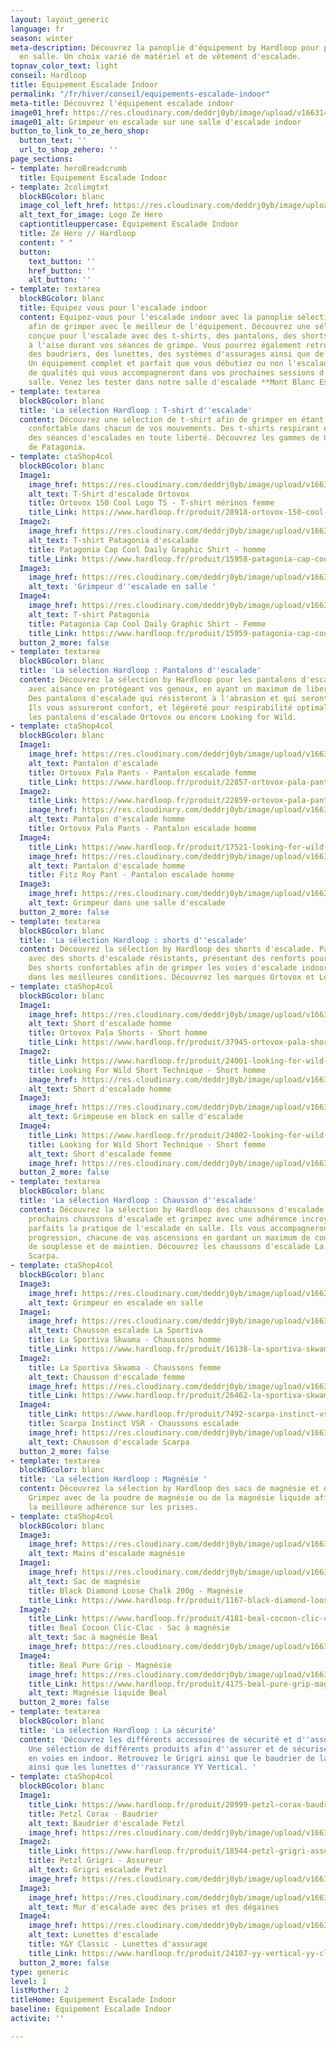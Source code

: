 ```yaml
---
layout: layout_generic
language: fr
season: winter
meta-description: Découvrez la panoplie d'équipement by Hardloop pour pratiquez l'escalade
  en salle. Un choix varié de matériel et de vêtement d'escalade.
topnav_color_text: light
conseil: Hardloop
title: Equipement Escalade Indoor
permalink: "/fr/hiver/conseil/equipements-escalade-indoor"
meta-title: Découvrez l'équipement escalade indoor
image01_href: https://res.cloudinary.com/deddrj0yb/image/upload/v1663140695/website/Hardloop/rahadiansyah-3yusFdVTtQ8-unsplash.jpg
image01_alt: Grimpeur en escalade sur une salle d'escalade indoor
button_to_link_to_ze_hero_shop:
  button_text: ''
  url_to_shop_zehero: ''
page_sections:
- template: heroBreadcrumb
  title: Equipement Escalade Indoor
- template: 2colimgtxt
  blockBGcolor: blanc
  image_col_left_href: https://res.cloudinary.com/deddrj0yb/image/upload/v1640094644/website/logo/Sur%20fond%20clair/logo-ze-hero-horizontal_4_a3dhvk.png
  alt_text_for_image: Logo Ze Hero
  captiontitleuppercase: Equipement Escalade Indoor
  title: Ze Hero // Hardloop
  content: " "
  button:
    text_button: ''
    href_button: ''
    alt_button: ''
- template: textarea
  blockBGcolor: blanc
  title: Equipez vous pour l'escalade indoor
  content: Equipez-vous pour l'escalade indoor avec la panoplie sélectionnez par [**Hardloop**](https://www.hardloop.fr/),
    afin de grimper avec le meilleur de l'équipement. Découvrez une sélection de vêtement
    conçue pour l'escalade avec des t-shirts, des pantalons, des shorts afin d'être
    à l'aise durant vos séances de grimpe. Vous pourrez également retrouver des chaussons,
    des baudriers, des lunettes, des systèmes d'assurages ainsi que de la magnésie.
    Un équipement complet et parfait que vous débutiez ou non l'escalade. Des produits
    de qualités qui vous accompagneront dans vos prochaines sessions d'escalade en
    salle. Venez les tester dans notre salle d'escalade **Mont Blanc Escalade**.
- template: textarea
  blockBGcolor: blanc
  title: 'La sélection Hardloop : T-shirt d''escalade'
  content: Découvrez une sélection de t-shirt afin de grimper en étant à l'aise et
    confortable dans chacun de vos mouvements. Des t-shirts respirant et légers pour
    des séances d'escalades en toute liberté. Découvrez les gammes de Orthovox et
    de Patagonia.
- template: ctaShop4col
  blockBGcolor: blanc
  Image1:
    image_href: https://res.cloudinary.com/deddrj0yb/image/upload/v1663140606/website/Hardloop/ortovox-150-cool-logo-ts-t-shirt-en-laine-merinos-homme.jpg
    alt_text: T-Shirt d'escalade Ortovox
    title: Ortovox 150 Cool Logo TS - T-shirt mérinos femme
    title_Link: https://www.hardloop.fr/produit/28918-ortovox-150-cool-logo-ts-t-shirt-en-laine-merinos-femme?id_product_attribute=365846&amp;utm_source=R%C3%A9servation+aventures&amp;utm_medium=Backlinks&amp;utm_campaign=Ze+Hero
  Image2:
    image_href: https://res.cloudinary.com/deddrj0yb/image/upload/v1663140607/website/Hardloop/patagonia-cap-cool-daily-graphic-shirt-t-shirt-homme.jpg
    alt_text: T-shirt Patagonia d'escalade
    title: Patagonia Cap Cool Daily Graphic Shirt - homme
    title_Link: https://www.hardloop.fr/produit/15958-patagonia-cap-cool-daily-graphic-shirt-t-shirt-homme?id_product_attribute=440586&amp;utm_source=R%C3%A9servation+aventures&amp;utm_medium=Backlinks&amp;utm_campaign=Ze+Hero
  Image3:
    image_href: https://res.cloudinary.com/deddrj0yb/image/upload/v1663140666/website/Hardloop/bastien-plu-Ef_RU9j5a38-unsplash.jpg
    alt_text: 'Grimpeur d''escalade en salle '
  Image4:
    image_href: https://res.cloudinary.com/deddrj0yb/image/upload/v1663140607/website/Hardloop/patagonia-cap-cool-daily-graphic-shirt-t-shirt-femme.jpg
    alt_text: T-shirt Patagonia
    title: Patagonia Cap Cool Daily Graphic Shirt - Femme
    title_Link: https://www.hardloop.fr/produit/15959-patagonia-cap-cool-daily-graphic-shirt-t-shirt-femme?utm_source=R%C3%A9servation+aventures&amp%3Butm_medium=Backlinks&amp%3Butm_campaign=Ze+Hero
  button_2_more: false
- template: textarea
  blockBGcolor: blanc
  title: 'La sélection Hardloop : Pantalons d''escalade'
  content: Découvrez la sélection by Hardloop pour les pantalons d'escalade. Grimpez
    avec aisance en protégeant vos genoux, en ayant un maximum de liberté de mouvement.
    Des pantalons d'escalade qui résisteront à l'abrasion et qui seront robustes.
    Ils vous assureront confort, et légèreté pour respirabilité optimale. Découvrez
    les pantalons d'escalade Ortovox ou encore Looking for Wild.
- template: ctaShop4col
  blockBGcolor: blanc
  Image1:
    image_href: https://res.cloudinary.com/deddrj0yb/image/upload/v1663147337/website/Hardloop/ortovox-pala-pants-pantalon-escalade-femme.jpg
    alt_text: Pantalon d'escalade
    title: Ortovox Pala Pants - Pantalon escalade femme
    title_Link: https://www.hardloop.fr/produit/22857-ortovox-pala-pants-pantalon-escalade-femme?id_product_attribute=455753
  Image2:
    title_Link: https://www.hardloop.fr/produit/22859-ortovox-pala-pants-pantalon-escalade-homme?id_product_attribute=455760&amp;utm_source=R%C3%A9servation+aventures&amp;utm_medium=Backlinks&amp;utm_campaign=Ze+Hero
    image_href: https://res.cloudinary.com/deddrj0yb/image/upload/v1663147338/website/Hardloop/ortovox-pala-pants-pantalon-escalade-homme.jpg
    alt_text: Pantalon d'escalade homme
    title: Ortovox Pala Pants - Pantalon escalade homme
  Image4:
    title_Link: https://www.hardloop.fr/produit/17521-looking-for-wild-fitz-roy-pant-pantalon-escalade-homme?id_product_attribute=452854&amp;utm_source=R%C3%A9servation+aventures&amp;utm_medium=Backlinks&amp;utm_campaign=Ze+Hero
    image_href: https://res.cloudinary.com/deddrj0yb/image/upload/v1663147338/website/Hardloop/looking-for-wild-fitz-roy-pant-pantalon-escalade-homme.jpg
    alt_text: Pantalon d'escalade homme
    title: Fitz Roy Pant - Pantalon escalade homme
  Image3:
    image_href: https://res.cloudinary.com/deddrj0yb/image/upload/v1663147335/website/Hardloop/bastien-plu-5dEIkO7a1ko-unsplash.jpg
    alt_text: Grimpeur dans une salle d'escalade
  button_2_more: false
- template: textarea
  blockBGcolor: blanc
  title: 'La sélection Hardloop : shorts d''escalade'
  content: Découvrez la sélection by Hardloop des shorts d'escalade. Partez grimper
    avec des shorts d'escalade résistants, présentant des renforts pour plus de robustesse.
    Des shorts confortables afin de grimper les voies d'escalade indoor ou outdoor
    dans les meilleures conditions. Découvrez les marques Ortovox et Look for Wild.
- template: ctaShop4col
  blockBGcolor: blanc
  Image1:
    image_href: https://res.cloudinary.com/deddrj0yb/image/upload/v1663149091/website/Hardloop/ortovox-pala-shorts-short-escalade-homme.jpg
    alt_text: Short d'escalade homme
    title: Ortovox Pala Shorts - Short homme
    title_Link: https://www.hardloop.fr/produit/37945-ortovox-pala-shorts-short-escalade-homme
  Image2:
    title_Link: https://www.hardloop.fr/produit/24001-looking-for-wild-short-technique-short-escalade-homme?id_product_attribute=452869&amp;utm_source=R%C3%A9servation+aventures&amp;utm_medium=Backlinks&amp;utm_campaign=Ze+Hero
    title: Looking For Wild Short Technique - Short homme
    image_href: https://res.cloudinary.com/deddrj0yb/image/upload/v1663149091/website/Hardloop/looking-for-wild-short-technique-short-escalade-homme.jpg
    alt_text: Short d'escalade homme
  Image3:
    image_href: https://res.cloudinary.com/deddrj0yb/image/upload/v1663156921/website/Hardloop/bastien-plu-K274DDE9bIU-unsplash.jpg
    alt_text: Grimpeuse en block en salle d'escalade
  Image4:
    title_Link: https://www.hardloop.fr/produit/24002-looking-for-wild-short-technique-short-escalade-femme?id_product_attribute=452879&amp;utm_source=R%C3%A9servation+aventures&amp;utm_medium=Backlinks&amp;utm_campaign=Ze+Hero
    title: Looking for Wild Short Technique - Short femme
    alt_text: Short d'escalade femme
    image_href: https://res.cloudinary.com/deddrj0yb/image/upload/v1663149091/website/Hardloop/looking-for-wild-short-technique-short-escalade-femme.jpg
  button_2_more: false
- template: textarea
  blockBGcolor: blanc
  title: 'La sélection Hardloop : Chausson d''escalade'
  content: Découvrez la sélection by Hardloop des chaussons d'escalade. Enfilez vos
    prochains chaussons d'escalade et grimpez avec une adhérence incroyable. Des modèles
    parfaits la pratique de l'escalade en salle. Ils vous accompagneront dans votre
    progression, chacune de vos ascensions en gardant un maximum de confort, de technicité,
    de souplesse et de maintien. Découvrez les chaussons d'escalade La Sportiva et
    Scarpa.
- template: ctaShop4col
  blockBGcolor: blanc
  Image3:
    image_href: https://res.cloudinary.com/deddrj0yb/image/upload/v1663158479/website/Hardloop/bastien-plu-5D5evOHpSV4-unsplash.jpg
    alt_text: Grimpeur en escalade en salle
  Image1:
    image_href: https://res.cloudinary.com/deddrj0yb/image/upload/v1663157167/website/Hardloop/la-sportiva-skwama-chaussons-escalade-homme.jpg
    alt_text: Chausson escalade La Sportiva
    title: La Sportiva Skwama - Chaussons homme
    title_Link: https://www.hardloop.fr/produit/16138-la-sportiva-skwama-chaussons-escalade-homme?id_product_attribute=289579&amp;utm_source=R%C3%A9servation+aventures&amp;utm_medium=Backlinks&amp;utm_campaign=Ze+Hero
  Image2:
    title: La Sportiva Skwama - Chaussons femme
    alt_text: Chausson d'escalade femme
    image_href: https://res.cloudinary.com/deddrj0yb/image/upload/v1663157167/website/Hardloop/la-sportiva-skwama-chaussons-escalade-femme.jpg
    title_Link: https://www.hardloop.fr/produit/26462-la-sportiva-skwama-chaussons-escalade-femme?utm_source=R%C3%A9servation+aventures&amp%3Butm_medium=Backlinks&amp%3Butm_campaign=Ze+Hero
  Image4:
    title_Link: https://www.hardloop.fr/produit/7492-scarpa-instinct-vsr-chaussons-escalade?utm_source=R%C3%A9servation+aventures&amp%3Butm_medium=Backlinks&amp%3Butm_campaign=Ze+Hero
    title: Scarpa Instinct VSR - Chaussons escalade
    image_href: https://res.cloudinary.com/deddrj0yb/image/upload/v1663157166/website/Hardloop/scarpa-instinct-vsr-chaussons-escalade.jpg
    alt_text: Chausson d'escalade Scarpa
  button_2_more: false
- template: textarea
  blockBGcolor: blanc
  title: 'La sélection Hardloop : Magnésie '
  content: Découvrez la sélection by Hardloop des sacs de magnésie et de la magnésie.
    Grimpez avec de la poudre de magnésie ou de la magnésie liquide afin de garder
    la meilleure adhérence sur les prises.
- template: ctaShop4col
  blockBGcolor: blanc
  Image3:
    image_href: https://res.cloudinary.com/deddrj0yb/image/upload/v1663157977/website/Hardloop/bastien-plu-rtENsUFr4Ag-unsplash.jpg
    alt_text: Mains d'escalade magnésie
  Image1:
    image_href: https://res.cloudinary.com/deddrj0yb/image/upload/v1663157917/website/Hardloop/black-diamond-loose-chalk-200g-magnesie.jpg
    alt_text: Sac de magnésie
    title: Black Diamond Loose Chalk 200g - Magnésie
    title_Link: https://www.hardloop.fr/produit/1167-black-diamond-loose-chalk-200g-magnesie?utm_source=R%C3%A9servation+aventures&amp%3Butm_medium=Backlinks&amp%3Butm_campaign=Ze+Hero
  Image2:
    title_Link: https://www.hardloop.fr/produit/4181-beal-cocoon-clic-clac-sac-a-magnesie?utm_source=R%C3%A9servation+aventures&amp%3Butm_medium=Backlinks&amp%3Butm_campaign=Ze+Hero
    title: Beal Cocoon Clic-Clac - Sac à magnésie
    alt_text: Sac à magnésie Beal
    image_href: https://res.cloudinary.com/deddrj0yb/image/upload/v1663157934/website/Hardloop/beal-cocoon-clic-clac-sac-a-magnesie.jpg
  Image4:
    title: Beal Pure Grip - Magnésie
    image_href: https://res.cloudinary.com/deddrj0yb/image/upload/v1663157917/website/Hardloop/beal-pure-grip-magnesie.jpg
    title_Link: https://www.hardloop.fr/produit/4175-beal-pure-grip-magnesie?utm_source=R%C3%A9servation+aventures&amp%3Butm_medium=Backlinks&amp%3Butm_campaign=Ze+Hero
    alt_text: Magnésie liquide Beal
  button_2_more: false
- template: textarea
  blockBGcolor: blanc
  title: 'La sélection Hardloop : La sécurité'
  content: 'Découvrez les différents accessoires de sécurité et d''assurage by Hardloop.
    Une sélection de différents produits afin d''assurer et de sécuriser vos séances
    en voies en indoor. Retrouvez le Grigri ainsi que le baudrier de la marque Petzl
    ainsi que les lunettes d''rassurance YY Vertical. '
- template: ctaShop4col
  blockBGcolor: blanc
  Image1:
    title_Link: https://www.hardloop.fr/produit/28999-petzl-corax-baudrier?id_product_attribute=366523&amp;utm_source=R%C3%A9servation+aventures&amp;utm_medium=Backlinks&amp;utm_campaign=Ze+Hero
    title: Petzl Corax - Baudrier
    alt_text: Baudrier d'escalade Petzl
    image_href: https://res.cloudinary.com/deddrj0yb/image/upload/v1663159070/website/Hardloop/petzl-corax-baudrier.jpg
  Image2:
    title_Link: https://www.hardloop.fr/produit/18544-petzl-grigri-assureur?utm_source=R%C3%A9servation+aventures&amp%3Butm_medium=Backlinks&amp%3Butm_campaign=Ze+Hero
    title: Petzl Grigri - Assureur
    alt_text: Grigri escalade Petzl
    image_href: https://res.cloudinary.com/deddrj0yb/image/upload/v1663159044/website/Hardloop/petzl-grigri-assureur.jpg
  Image3:
    image_href: https://res.cloudinary.com/deddrj0yb/image/upload/v1663158504/website/Hardloop/s-tsuchiya-e5Xx0A7Vbng-unsplash.jpg
    alt_text: Mur d'escalade avec des prises et des dégaines
  Image4:
    image_href: https://res.cloudinary.com/deddrj0yb/image/upload/v1663159045/website/Hardloop/yy-vertical-yy-classic-lunettes-d-assurage.jpg
    alt_text: Lunettes d'escalade
    title: Y&Y Classic - Lunettes d'assurage
    title_Link: https://www.hardloop.fr/produit/24107-yy-vertical-yy-classic-lunettes-d-assurage?utm_source=R%C3%A9servation+aventures&amp%3Butm_medium=Backlinks&amp%3Butm_campaign=Ze+Hero
  button_2_more: false
type: generic
level: 1
listMother: 2
titleHome: Equipement Escalade Indoor
baseline: Equipement Escalade Indoor
activite: ''

---
```

